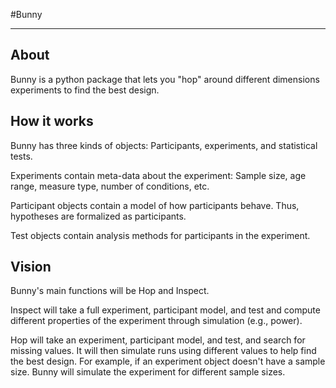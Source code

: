 #Bunny
______

## About

Bunny is a python package that lets you "hop" around different dimensions experiments to find the best design.

## How it works

Bunny has three kinds of objects: Participants, experiments, and statistical tests.

Experiments contain meta-data about the experiment: Sample size, age range, measure type, number of conditions, etc.

Participant objects contain a model of how participants behave. Thus, hypotheses are formalized as participants.

Test objects contain analysis methods for participants in the experiment.

## Vision

Bunny's main functions will be Hop and Inspect.

Inspect will take a full experiment, participant model, and test and compute different properties of the experiment through simulation (e.g., power).

Hop will take an experiment, participant model, and test, and search for missing values. It will then simulate runs using different values to help find the best design. For example, if an experiment object doesn't have a sample size. Bunny will simulate the experiment for different sample sizes.

